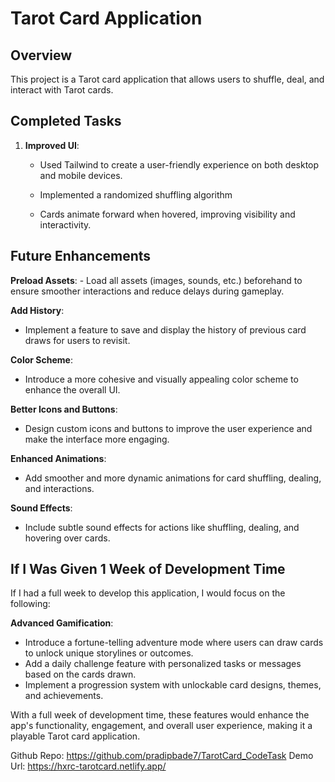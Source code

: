 # Tarot Card Application

## Overview
This project is a Tarot card application that allows users to shuffle, deal, and interact with Tarot cards. 

## Completed Tasks
1. **Improved UI**:
   - Used  Tailwind to create a user-friendly experience on both desktop and mobile devices.

   - Implemented a randomized shuffling algorithm

   - Cards animate forward when hovered, improving visibility and interactivity.

## Future Enhancements

 **Preload Assets**:
	- Load all assets (images, sounds, etc.) beforehand to ensure smoother interactions and reduce delays during gameplay.

 **Add History**:
   - Implement a feature to save and display the history of previous card draws for users to revisit.

 **Color Scheme**:
   - Introduce a more cohesive and visually appealing color scheme to enhance the overall UI.

**Better Icons and Buttons**:
   - Design custom icons and buttons to improve the user experience and make the interface more engaging.

**Enhanced Animations**:
   - Add smoother and more dynamic animations for card shuffling, dealing, and interactions.

**Sound Effects**:
   - Include subtle sound effects for actions like shuffling, dealing, and hovering over cards.



## If I Was Given 1 Week of Development Time
If I had a full week to develop this application, I would focus on the following:

**Advanced Gamification**:
   - Introduce a fortune-telling adventure mode where users can draw cards to unlock unique storylines or outcomes.
   - Add a daily challenge feature with personalized tasks or messages based on the cards drawn.
   - Implement a progression system with unlockable card designs, themes, and achievements.

With a full week of development time, these features would enhance the app's functionality, engagement, and overall user experience, making it a playable Tarot card application.


Github Repo: https://github.com/pradipbade7/TarotCard_CodeTask
Demo Url: https://hxrc-tarotcard.netlify.app/